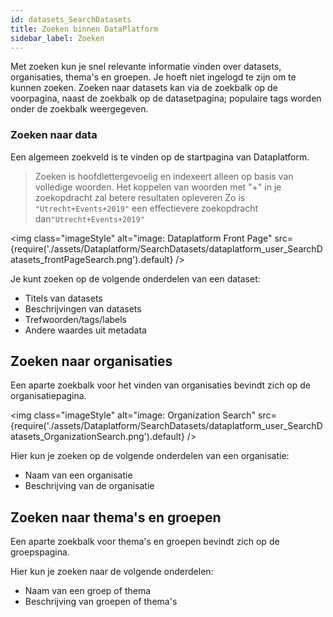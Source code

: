 ```yaml
---
id: datasets_SearchDatasets
title: Zoeken binnen DataPlatform
sidebar_label: Zoeken
---
```


Met zoeken kun je snel relevante informatie vinden over datasets, organisaties, thema's en groepen. Je hoeft niet ingelogd te zijn om te kunnen zoeken. Zoeken naar datasets kan via de zoekbalk op de voorpagina, naast de zoekbalk op de datasetpagina; populaire tags worden onder de zoekbalk weergegeven.

### Zoeken naar data

Een algemeen zoekveld is te vinden op de startpagina van Dataplatform.

> Zoeken is hoofdlettergevoelig en indexeert alleen op basis van volledige woorden.
> Het koppelen van woorden met "+" in je zoekopdracht zal betere resultaten opleveren
> Zo is `"Utrecht+Events+2019"` een effectievere zoekopdracht dan`"Utrecht+Events+2019"`

<img class="imageStyle" alt="image: Dataplatform Front Page" src={require('./assets/Dataplatform/SearchDatasets/dataplatform_user_SearchDatasets_frontPageSearch.png').default} />

Je kunt zoeken op de volgende onderdelen van een dataset:

- Titels van datasets
- Beschrijvingen van datasets
- Trefwoorden/tags/labels
- Andere waardes uit metadata

## Zoeken naar organisaties

Een aparte zoekbalk voor het vinden van organisaties bevindt zich op de organisatiepagina.

<img class="imageStyle" alt="image: Organization Search" src={require('./assets/Dataplatform/SearchDatasets/dataplatform_user_SearchDatasets_OrganizationSearch.png').default} />

Hier kun je zoeken op de volgende onderdelen van een organisatie:

- Naam van een organisatie
- Beschrijving van de organisatie

## Zoeken naar thema's en groepen

Een aparte zoekbalk voor thema's en groepen bevindt zich op de groepspagina.

Hier kun je zoeken naar de volgende onderdelen:

- Naam van een groep of thema
- Beschrijving van groepen of thema's
